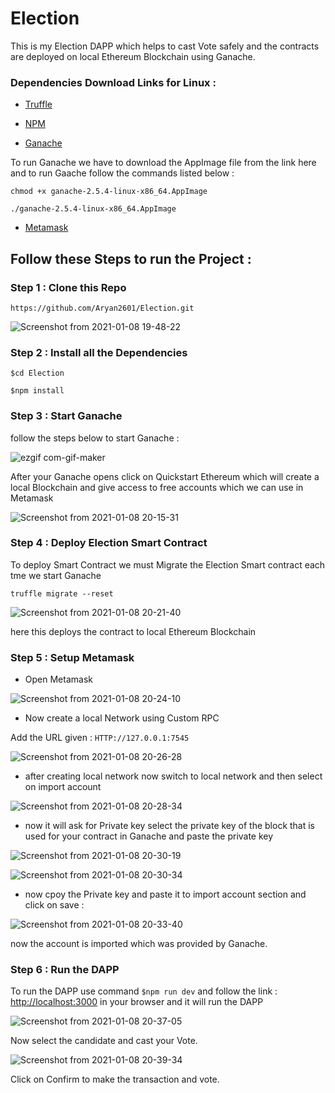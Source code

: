 # Election


This is my Election DAPP which helps to cast Vote safely and the contracts are deployed on local Ethereum Blockchain using Ganache. 


### Dependencies Download Links for Linux :

+ [Truffle](https://medium.com/@techgeek628/how-to-install-and-execute-truffle-on-an-ubuntu-16-04-7ebb3444707e) 

+ [NPM](https://www.geeksforgeeks.org/installation-of-node-js-on-linux/)

+ [Ganache](https://www.trufflesuite.com/ganache) 

To run Ganache we have to download the AppImage file from the link here and to run Gaache follow the commands listed below :

`chmod +x ganache-2.5.4-linux-x86_64.AppImage`


`./ganache-2.5.4-linux-x86_64.AppImage`

+ [Metamask](https://chrome.google.com/webstore/detail/metamask/nkbihfbeogaeaoehlefnkodbefgpgknn?hl=en)

## Follow these Steps to run the Project :

### Step 1 : Clone this Repo 

`https://github.com/Aryan2601/Election.git`

![Screenshot from 2021-01-08 19-48-22](https://user-images.githubusercontent.com/56226813/104025421-9e99aa80-51ea-11eb-87e4-45376e458e06.png)

### Step 2 : Install all the Dependencies 

`$cd Election`

`$npm install`

### Step 3 : Start Ganache

follow the steps below to start Ganache :

![ezgif com-gif-maker](https://user-images.githubusercontent.com/56226813/104027848-fdacee80-51ed-11eb-8c4f-5930efa95d99.gif)

After your Ganache opens click on Quickstart Ethereum which will create a local Blockchain and give access to free accounts which we can use in Metamask

![Screenshot from 2021-01-08 20-15-31](https://user-images.githubusercontent.com/56226813/104028148-65fbd000-51ee-11eb-98e8-c8ff64af9e55.png)

### Step 4 : Deploy Election Smart Contract 

To deploy Smart Contract we must Migrate the Election Smart contract each tme we start Ganache 

`truffle migrate --reset`

![Screenshot from 2021-01-08 20-21-40](https://user-images.githubusercontent.com/56226813/104028810-2e415800-51ef-11eb-87de-7836aa84c50b.png)

here this deploys the contract to local Ethereum Blockchain 

### Step 5 : Setup Metamask 

+ Open Metamask 

![Screenshot from 2021-01-08 20-24-10](https://user-images.githubusercontent.com/56226813/104029086-8c6e3b00-51ef-11eb-89c0-ab37a16fad29.png)

+ Now create a local Network using Custom RPC 

Add the URL given : `HTTP://127.0.0.1:7545`

![Screenshot from 2021-01-08 20-26-28](https://user-images.githubusercontent.com/56226813/104029396-eff86880-51ef-11eb-9de4-10797f2d9570.png)

+ after creating local network now switch to local network and then select on import account 

![Screenshot from 2021-01-08 20-28-34](https://user-images.githubusercontent.com/56226813/104029540-1f0eda00-51f0-11eb-9759-189735967292.png)


+ now it will ask for Private key select the private key of the block that is used for your contract in Ganache and paste the private key 

![Screenshot from 2021-01-08 20-30-19](https://user-images.githubusercontent.com/56226813/104029833-7c0a9000-51f0-11eb-8b77-4963433895e9.png)

![Screenshot from 2021-01-08 20-30-34](https://user-images.githubusercontent.com/56226813/104029894-904e8d00-51f0-11eb-9034-d7f20d276c31.png)


+ now cpoy the Private key and paste it to import account section and click on save :

![Screenshot from 2021-01-08 20-33-40](https://user-images.githubusercontent.com/56226813/104030074-d572bf00-51f0-11eb-805c-7fb05242de1b.png)

now the account is imported which was provided by Ganache.

### Step 6 : Run the DAPP 

To run the DAPP use command  `$npm run dev` and follow the link : [ http://localhost:3000]( http://localhost:3000) in your browser and it will run the DAPP 


![Screenshot from 2021-01-08 20-37-05](https://user-images.githubusercontent.com/56226813/104030382-529e3400-51f1-11eb-9b14-814ecea4436b.png)

Now select the candidate and cast your Vote.

![Screenshot from 2021-01-08 20-39-34](https://user-images.githubusercontent.com/56226813/104030636-b6286180-51f1-11eb-8fa8-894ba533cff2.png)

Click on Confirm to make the transaction and vote.





 
